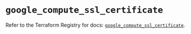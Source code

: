 # `google_compute_ssl_certificate`

Refer to the Terraform Registry for docs: [`google_compute_ssl_certificate`](https://registry.terraform.io/providers/hashicorp/google/6.14.1/docs/resources/compute_ssl_certificate).
